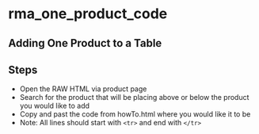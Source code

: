 # rma_one_product_code

## Adding One Product to a Table

## Steps

* Open the RAW HTML via product page
* Search for the product that will be placing above or below the product you would like to add
* Copy and past the code from howTo.html where you would like it to be
* Note: All lines should start with ``` <tr> ``` and end with ``` </tr> ```
